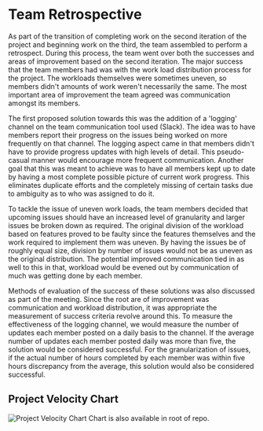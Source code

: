 # Team Retrospective

As part of the transition of completing work on the second iteration of the project and beginning 
work on the third, the team assembled to perform a retrospect. During this process, the team went 
over both the successes and areas of improvement based on the second iteration. The major success
that the team members had was with the work load distribution process for the project. The workloads
themselves were sometimes uneven, so members didn't amounts of work weren't necessarily the same. 
The most important area of improvement the team agreed was communication amongst its members.

The first proposed solution towards this was the addition of a 'logging' channel on the team 
communication tool used (Slack). The idea was to have members report their progress on the issues
being worked on more frequently on that channel. The logging aspect came in that members didn't
have to provide progress updates with high levels of detail. This pseudo-casual manner would encourage
more frequent communication. Another goal that this was meant to achieve was to have all members
kept up to date by having a most complete possible picture of current work progress. This eliminates
duplicate efforts and the completely missing of certain tasks due to ambiguity as to who was assigned 
to do it. 

To tackle the issue of uneven work loads, the team members decided that upcoming issues should have
an increased level of granularity and larger issues be broken down as required. The original division
of the workload based on features proved to be faulty since the features themselves and the work required
to implement them was uneven. By having the issues be of roughly equal size, division by number of issues
would not be as uneven as the original distribution. The potential improved communication tied in as well
to this in that, workload would be evened out by communication of much was getting done by each member.

Methods of evaluation of the success of these solutions was also discussed as part of the meeting. Since
the root are of improvement was communication and workload distribution, it was appropriate the measurement
of success criteria revolve around this. To measure the effectiveness of the logging channel, we would
measure the number of updates each member posted on a daily basis to the channel. If the average number of 
updates each member posted daily was more than five, the solution would be considered successful. For the
granularization of issues, if the actual number of hours completed by each member was within five hours 
discrepancy from the average, this solution would also be considered successful.

## Project Velocity Chart
![Project Velocity Chart](https://i.imgur.com/7R6omLl.jpg)
Chart is also available in root of repo.